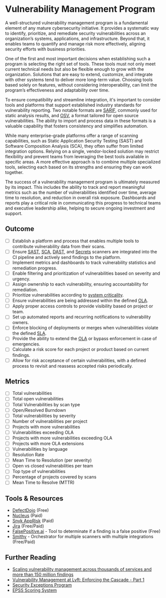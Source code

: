 # Vulnerability Management Program

A well-structured vulnerability management program is a fundamental element of any mature cybersecurity initiative. It provides a systematic way to identify, prioritize, and remediate security vulnerabilities across an organization’s systems, applications, and infrastructure. Beyond that, it enables teams to quantify and manage risk more effectively, aligning security efforts with business priorities.

One of the first and most important decisions when establishing such a program is selecting the right set of tools. These tools must not only meet current technical needs but also be flexible enough to grow with the organization. Solutions that are easy to extend, customize, and integrate with other systems tend to deliver more long-term value. Choosing tools based solely on features, without considering interoperability, can limit the program’s effectiveness and adaptability over time.

To ensure compatibility and streamline integration, it's important to consider tools and platforms that support established industry standards for vulnerability reporting. Two notable formats are [SARIF](https://sarifweb.azurewebsites.net/), commonly used for static analysis results, and [OSV](https://ossf.github.io/osv-schema/), a format tailored for open source vulnerabilities. The ability to import and process data in these formats is a valuable capability that fosters consistency and simplifies automation.

While many enterprise-grade platforms offer a range of scanning capabilities, such as Static Application Security Testing (SAST) and Software Composition Analysis (SCA), they often suffer from limited integration options. Relying on a single, vendor-locked solution may restrict flexibility and prevent teams from leveraging the best tools available in specific areas. A more effective approach is to combine multiple specialized tools, selecting each based on its strengths and ensuring they can work together.

The success of a vulnerability management program is ultimately measured by its impact. This includes the ability to track and report meaningful metrics such as the number of vulnerabilities identified over time, average time to resolution, and reduction in overall risk exposure. Dashboards and reports play a critical role in communicating this progress to technical teams and executive leadership alike, helping to secure ongoing investment and support.

## Outcome

- [ ] Establish a platform and process that enables multiple tools to contribute vulnerability data from their scans.
- [ ] Ensure [SAST](../devsecops/sast-scans.md), [SCA](../devsecops/sca-scans.md), [DAST](../devsecops/dast-scans.md), and [Secrets](../devsecops/secrets-scans.md) scanners are integrated into the CI pipeline and actively send findings to the platform.
- [ ] Implement metrics and dashboards to track vulnerability statistics and remediation progress.
- [ ] Enable filtering and prioritization of vulnerabilities based on severity and urgency.
- [ ] Assign ownership to each vulnerability, ensuring accountability for remediation.
- [ ] Prioritize vulnerabilities according to [system criticality](../grc/systems-criticality.md).
- [ ] Ensure vulnerabilities are being addressed within the defined [OLA](../grc/sla-ola.md).
- [ ] Apply proper access controls to provide visibility based on project or team.
- [ ] Set up automated reports and recurring notifications to vulnerability owners.
- [ ] Enforce blocking of deployments or merges when vulnerabilities violate the defined [SLA](../grc/sla-ola.md).
- [ ] Provide the ability to extend the [OLA](../grc/sla-ola.md) or bypass enforcement in case of emergencies.
- [ ] Calculate a risk score for each project or product based on current findings.
- [ ] Allow for risk acceptance of certain vulnerabilities, with a defined process to revisit and reassess accepted risks periodically.

## Metrics

- [ ] Total vulnerabilities
- [ ] Total open vulnerabilities
- [ ] Total Vulnerabilities by scan type
- [ ] Open/Resolved Burndown
- [ ] Total vulnerabilities by severity
- [ ] Number of vulnerabilities per project
- [ ] Projects with more vulnerabilities
- [ ] Vulnerabilities exceeding OLA
- [ ] Projects with more vulnerabilities exceeding OLA
- [ ] Projects with more OLA extensions
- [ ] Vulnerabilities by language
- [ ] Resolution Rate
- [ ] Mean Time to Resolution (per severity)
- [ ] Open vs closed vulnerabilities per team
- [ ] Top type of vulnerabilities
- [ ] Percentage of projects covered by scans
- [ ] Mean Time to Resolve (MTTR)

## Tools & Resources

- [DefectDojo](https://www.defectdojo.org/) (Free)
- [Nucleus](https://nucleussec.com/) (Paid)
- [Snyk AppRisk](https://snyk.io/product/snyk-apprisk/) (Paid)
- [Jira](https://www.atlassian.com/software/jira) (Free/Paid)
- [FalsePositive.ai](https://falsepositive.ai/AnalyzeIssue) - Tool to determinate if a finding is a false positive  (Free)
- [Smithy](https://smithy.security/) - Orchestrator for multiple scanners with multiple integrations  (Free/Paid)

## Further Reading

- [Scaling vulnerability management across thousands of services and more than 150 million findings](https://github.blog/2023-12-14-scaling-vulnerability-management-across-thousands-of-services-and-more-than-150-million-findings/)
- [Vulnerability Management at Lyft: Enforcing the Cascade - Part 1](https://eng.lyft.com/vulnerability-management-at-lyft-enforcing-the-cascade-part-1-234d1561b994)
- [Security Exceptions Program](https://www.sectemplates.com/2024/09/announcing-the-security-exceptions-program-pack-10.html)
- [EPSS Scoring System](https://www.first.org/epss/)
